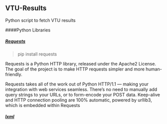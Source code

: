 ## VTU-Results
Python script to fetch VTU results

####Python Libraries
##### [Requests](http://docs.python-requests.org/en/latest/)
> pip install requests

Requests is a Python HTTP library, released under the Apache2 License. The goal of the project is to make HTTP requests simpler and more human-friendly.

Requests takes all of the work out of Python HTTP/1.1 — making your integration with web services seamless. There’s no need to manually add query strings to your URLs, or to form-encode your POST data. Keep-alive and HTTP connection pooling are 100% automatic, powered by urllib3, which is embedded within Requests
##### [lxml](http://docs.python-guide.org/en/latest/scenarios/scrape/)
